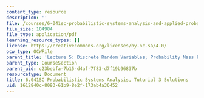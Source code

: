 ```yaml
---
content_type: resource
description: ''
file: /courses/6-041sc-probabilistic-systems-analysis-and-applied-probability-fall-2013/1612840c809361b98e2f173ab4a36452_MIT6_041SCF13_tut03_sol.pdf
file_size: 104984
file_type: application/pdf
learning_resource_types: []
license: https://creativecommons.org/licenses/by-nc-sa/4.0/
ocw_type: OCWFile
parent_title: 'Lecture 5: Discrete Random Variables; Probability Mass Functions; Expectations'
parent_type: CourseSection
parent_uid: c23bebfa-7b15-d4af-7f83-d7f19b96837b
resourcetype: Document
title: 6.041SC Probabilistic Systems Analysis, Tutorial 3 Solutions
uid: 1612840c-8093-61b9-8e2f-173ab4a36452
---
```

